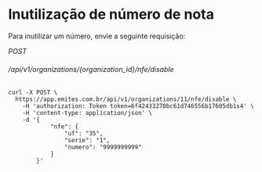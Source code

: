 # Inutilização de número de nota

Para inutilizar um número, envie a seguinte requisição:  

 
<div class="api-endpoint">
    <div class="endpoint-data">
        <i class="label label-get">POST</i>
        <h6>/api/v1/organizations/{organization_id}/nfe/disable</h6>
    </div>
</div> 

```shell
curl -X POST \
  https://app.emites.com.br/api/v1/organizations/11/nfe/disable \
    -H 'authorization: Token token=6f42433270bc61d746556b17605db1s4' \
    -H 'content-type: application/json' \
    -d '{
            "nfe": {
                "uf": "35",
                "serie": "1",
                "numero": "9999999999"
            }
        }'
```

